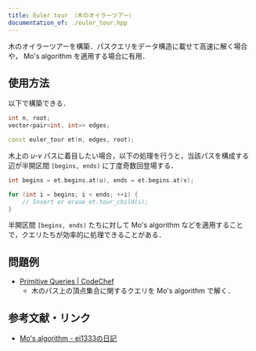 ```yaml
---
title: Euler tour （木のオイラーツアー）
documentation_of: ./euler_tour.hpp
---
```


木のオイラーツアーを構築．パスクエリをデータ構造に載せて高速に解く場合や， Mo's algorithm を適用する場合に有用．

## 使用方法

以下で構築できる．

```cpp
int n, root;
vector<pair<int, int>> edges;

const euler_tour et(n, edges, root);
```

木上の $u$-$v$ パスに着目したい場合，以下の処理を行うと，当該パスを構成する辺が半開区間 `[begins, ends)` に丁度奇数回登場する．

```cpp
int begins = et.begins.at(u), ends = et.begins.at(v);

for (int i = begins; i < ends; ++i) {
    // Insert or erase et.tour_child(i);
}
```

半開区間 `[begins, ends)` たちに対して Mo's algorithm などを適用することで，クエリたちが効率的に処理できることがある．

## 問題例

- [Primitive Queries \| CodeChef](https://www.codechef.com/problems/DISTNUM3)
  - 木のパス上の頂点集合に関するクエリを Mo's algorithm で解く．

## 参考文献・リンク

- [Mo's algorithm - ei1333の日記](https://ei1333.hateblo.jp/entry/2017/09/11/211011)
